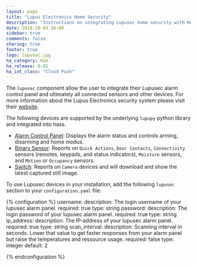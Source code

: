 ```yaml
---
layout: page
title: "Lupus Electronics Home Security"
description: "Instructions on integrating Lupusec home security with Home Assistant."
date: 2018-10-03 16:00
sidebar: true
comments: false
sharing: true
footer: true
logo: lupusec.jpg
ha_category: Hub
ha_release: 0.81
ha_iot_class: "Cloud Push"
---
```


The `lupusec` component allow the user to integrate their Lupusec alarm control panel and ultimately all connected sensors and other devices. For more information about the Lupus Electronics security system please visit their [website](https://www.lupus-electronics.de).

The following devices are supported by the underlying `lupupy` python library and integrated into hass.

- [Alarm Control Panel](/components/alarm_control_panel.lupusec/): Displays the alarm status and controls arming, disarming and home modus.
- [Binary Sensor](/components/binary_sensor.lupusec/): Reports on `Quick Actions`, `Door Contacts`, `Connectivity` sensors (remotes, keypads, and status indicators), `Moisture` sensors, and `Motion` or `Occupancy` sensors.
- [Switch](/components/switch.lupusec/): Reports on `Camera` devices and will download and show the latest captured still image.

To use Lupusec devices in your installation, add the following `lupusec` section to your `configuration.yaml` file:

{% configuration %}
username:
  description: The login username of your lupusec alarm panel.
  required: true
  type: string
password:
  description: The login password of your lupusec alarm panel.
  required: true
  type: string
ip_address:
  description: The IP-address of your lupusec alarm panel.
  required: true
  type: string
scan_interval:
  description: Scanning interval in seconds. Lower that value to get faster responses from your alarm panel but raise the temperatures and ressource usage.
  required: false
  type: integer
  default: 2

{% endconfiguration %}